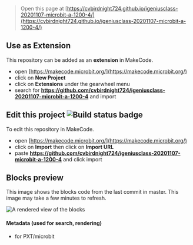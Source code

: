 
> Open this page at [https://cvbirdnight724.github.io/igeniusclass-20201107-microbit-a-1200-4/](https://cvbirdnight724.github.io/igeniusclass-20201107-microbit-a-1200-4/)

## Use as Extension

This repository can be added as an **extension** in MakeCode.

* open [https://makecode.microbit.org/](https://makecode.microbit.org/)
* click on **New Project**
* click on **Extensions** under the gearwheel menu
* search for **https://github.com/cvbirdnight724/igeniusclass-20201107-microbit-a-1200-4** and import

## Edit this project ![Build status badge](https://github.com/cvbirdnight724/igeniusclass-20201107-microbit-a-1200-4/workflows/MakeCode/badge.svg)

To edit this repository in MakeCode.

* open [https://makecode.microbit.org/](https://makecode.microbit.org/)
* click on **Import** then click on **Import URL**
* paste **https://github.com/cvbirdnight724/igeniusclass-20201107-microbit-a-1200-4** and click import

## Blocks preview

This image shows the blocks code from the last commit in master.
This image may take a few minutes to refresh.

![A rendered view of the blocks](https://github.com/cvbirdnight724/igeniusclass-20201107-microbit-a-1200-4/raw/master/.github/makecode/blocks.png)

#### Metadata (used for search, rendering)

* for PXT/microbit
<script src="https://makecode.com/gh-pages-embed.js"></script><script>makeCodeRender("{{ site.makecode.home_url }}", "{{ site.github.owner_name }}/{{ site.github.repository_name }}");</script>
